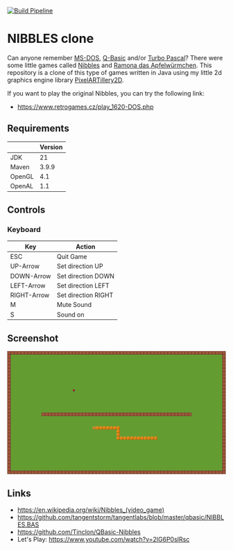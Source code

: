 [![Build Pipeline](https://github.com/mwttg-games/nibbles-clone/actions/workflows/build.yml/badge.svg)](https://github.com/mwttg-games/nibbles-clone/actions/workflows/build.yml)

# NIBBLES clone

Can anyone remember [MS-DOS][msdos], [Q-Basic][qbasic] and/or [Turbo Pascal][pascal]?
There were some little games called [Nibbles][uvl-nibbles] and [Ramona das Apfelwürmchen][uvl-ramona].
This repository is a clone of this type of games written in Java using my little 2d graphics
engine library [PixelARTillery2D][pixelartillery].

If you want to play the original Nibbles, you can try the following link:
* https://www.retrogames.cz/play_1620-DOS.php

## Requirements

|        | Version |
|--------|---------|
| JDK    | 21      |
| Maven  | 3.9.9   |
| OpenGL | 4.1     |
| OpenAL | 1.1     |

## Controls 

### Keyboard

| Key         | Action              |
|-------------|---------------------|
| ESC         | Quit Game           |
| UP-Arrow    | Set direction UP    |
| DOWN-Arrow  | Set direction DOWN  |
| LEFT-Arrow  | Set direction LEFT  |
| RIGHT-Arrow | Set direction RIGHT |
| M           | Mute Sound          |
| S           | Sound on            |

## Screenshot

![Screenshot](screenshot.png "Level 1")


## Links

* https://en.wikipedia.org/wiki/Nibbles_(video_game)
* https://github.com/tangentstorm/tangentlabs/blob/master/qbasic/NIBBLES.BAS
* https://github.com/Tinclon/QBasic-Nibbles
* Let's Play: https://www.youtube.com/watch?v=2lG6P0sIRsc

[comment]: <> (collection of links sorted alphabetically ascending)

[msdos]: https://en.wikipedia.org/wiki/MS-DOS

[pixelartillery]: https://github.com/mwttg/pixel-artillery-2d

[qbasic]: https://de.wikipedia.org/wiki/QBasic

[pascal]: https://en.wikipedia.org/wiki/Turbo_Pascal

[uvl-nibbles]: https://www.uvlist.net/game-250993-QBasic+Nibbles

[uvl-ramona]: https://www.uvlist.net/game-191877-Ramona+das+Apfel+Wurmchen
